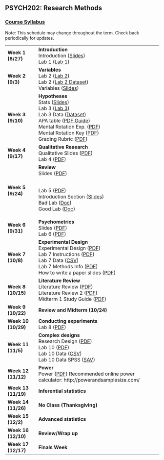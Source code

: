 ## PSYCH202: Research Methods
### <a href="https://marcuscappiello.github.io/teaching/PSYCH202/PSYCH202_Syllabus.pdf" target="blank">Course Syllabus</a> 

Note: This schedule may change throughout the term. Check back periodically for updates.

<table>
  <tbody>
    
  <tr><td><strong>Week 1 (8/27)</strong>  </td><td>  <strong>Introduction</strong> 
                                    <br>Introduction (<a href="https://marcuscappiello.github.io/teaching/PSYCH202/Slides/PSYC202_Lecture1_Intro.pdf" target="blank">Slides</a>)
                                    <br> Lab 1 (<a href="https://marcuscappiello.github.io/teaching/PSYCH202/Labs/PSYC202_Lab1_Library.pdf" target="blank">Lab 1</a>) </td></tr>

  <tr><td><strong>Week 2 (9/3)  </strong></td><td><strong>Variables</strong>
                                    <br> Lab 2 (<a href="https://marcuscappiello.github.io/teaching/PSYCH202/Labs/PSYC202_F19_Lab2.pdf" target="blank">Lab 2</a>) 
  <br> Lab 2 (<a href="https://marcuscappiello.github.io/teaching/PSYCH202/Labs/datasetNFAQ_S19.xlsx" target="blank">Lab 2 Dataset</a>)
  <br> Variables (<a href="https://marcuscappiello.github.io/teaching/PSYCH202/Slides/PSYC202_Lecture2_Variables.pdf" target="blank">Slides</a>)
  
  </td></tr>
                                    
                                    
  <tr><td><strong>Week 3 (9/10)  </strong></td><td><strong>Hypotheses</strong>
  <br> Stats  (<a href="https://marcuscappiello.github.io/teaching/PSYCH202/Slides/PSYC202_Lecture3_Stats.pdf" target="blank">Slides</a>)
  <br> Lab 3 (<a href="https://marcuscappiello.github.io/teaching/PSYCH202/Labs/PSYC202_Lab3_Tables.pdf" target="blank">Lab 3</a>) 
  <br> Lab 3 Data (<a href="https://marcuscappiello.github.io/teaching/PSYCH202/Labs/PSYC202_Lab_MRLNS_Gender_Age.xlsx" target="blank">Dataset</a>)
  <br> APA table (<a href="https://marcuscappiello.github.io/teaching/PSYCH202/Labs/Creating_APA_Tables.pdf" target="blank">PDF Guide</a>)
  <br> Mental Rotation Exp. (<a href="https://marcuscappiello.github.io/teaching/PSYCH202/Labs/mental_rotation_task.pdf" target="blank">PDF</a>)
  <br> Mental Rotation Key (<a href="https://marcuscappiello.github.io/teaching/PSYCH202/Labs/Mental_Rotation_Test_Key.pdf" target="blank">PDF</a>)
  <br> Grading Rubric (<a href="https://marcuscappiello.github.io/teaching/PSYCH202/Labs/Lab3_Grading_Rubric.pdf" target="blank">PDF</a>)
  
  
  </td></tr>
 
  <tr><td><strong>Week 4 (9/17)  </strong></td><td><strong>Qualitative Research</strong>
  <br>Qualitative Slides (<a href="https://marcuscappiello.github.io/teaching/PSYCH202/Slides/PSYC202_Lecture4_Qualitative_ToPost.pdf" target="blank">PDF</a>)
  <br>Lab 4 (<a href="https://marcuscappiello.github.io/teaching/PSYCH202/Labs/PSYC202_Lab4_Qualtrics_Update.pdf" target="blank">PDF</a>)
  
  </td></tr>
  <tr><td><strong>Week 5 (9/24)  </strong></td><td><strong>Review</strong>
  <br>Slides (<a href="https://marcuscappiello.github.io/teaching/PSYCH202/Slides/PSYC202_Lecture5_Review.pdf" target="blank">PDF</a>)
  
  <br>Lab 5 (<a href="https://marcuscappiello.github.io/teaching/PSYCH202/Labs/PSYC202_Lab5_Introductions.pdf" target="blank">PDF</a>)
  <br>Introduction Section (<a href="https://marcuscappiello.github.io/teaching/PSYCH202/Labs/PSYC202_Lab5_Introductions_Slides.pdf" target="blank">Slides</a>)
  <br>Bad Lab (<a href="https://marcuscappiello.github.io/teaching/PSYCH202/Labs/SampleLab_Problems.docx" target="blank">Doc</a>)
  <br>Good Lab (<a href="https://marcuscappiello.github.io/teaching/PSYCH202/Labs/SampleLab_good.docx" target="blank">Doc</a>)
  </td></tr>
  <tr><td><strong>Week 6 (9/31)  </strong></td><td><strong>Psychometrics</strong>
  <br>Slides (<a href="https://marcuscappiello.github.io/teaching/PSYCH202/Slides/PSYC202_Lecture6_PsychLevels.pdf" target="blank">PDF</a>)
  <br>Lab 6 (<a href="https://marcuscappiello.github.io/teaching/PSYCH202/Labs/PSYC202_Lab6_ReliabilityValidity.pdf" target="blank">PDF</a>)
  
  </td></tr>
  <tr><td><strong>Week 7 (10/8)  </strong></td><td><strong>Experimental Design</strong>
  <br>Experimental Design (<a href="https://marcuscappiello.github.io/teaching/PSYCH202/Slides/PSYC202_Lecture7_ExpDesign1.pdf" target="blank">PDF</a>)
  <br>Lab 7 Instructions (<a href="https://marcuscappiello.github.io/teaching/PSYCH202/Labs/PSYC202_Lab7_pairedTtestSPSS.pdf" target="blank">PDF</a>)
  <br>Lab 7 Data (<a href="https://marcuscappiello.github.io/teaching/PSYCH202/Labs/PSYC202_ChangeDetection_RT.csv" target="blank">CSV</a>)
  <br>Lab 7 Methods Info (<a href="https://marcuscappiello.github.io/teaching/PSYCH202/Labs/PSYC202_Lab7_MethodsInfo.pdf" target="blank">PDF</a>)
  <br>How to write a paper slides (<a href="https://marcuscappiello.github.io/teaching/PSYCH202/Slides/PSYC202_F19_WritingPapers.pdf" target="blank">PDF</a>)
  
  </td></tr>
  
  <tr><td><strong>Week 8 (10/15)  </strong></td><td><strong>Literature Review</strong>
  <br>Literature Review (<a href="https://marcuscappiello.github.io/teaching/PSYCH202/Slides/PSYC202_Lecture8_LiteratureReview.pdf" target="blank">PDF</a>)
  <br>Literature Review 2 (<a href="https://marcuscappiello.github.io/teaching/PSYCH202/Slides/PSYC202_LiteratureReview.pdf" target="blank">PDF</a>)
  <br>Midterm 1 Study Guide (<a href="https://marcuscappiello.github.io/teaching/PSYCH202/Slides/PSYC202_Midterm1_StudyGuide.pdf" target="blank">PDF</a>)
  </td></tr>
  
  <tr><td><strong>Week 9 (10/22)  </strong></td><td><strong>Review and Midterm (10/24)</strong></td></tr>
  <tr><td><strong>Week 10 (10/29) </strong></td><td><strong>Conducting experiments</strong>
  <br>Lab 8 (<a href="https://marcuscappiello.github.io/teaching/PSYCH202/Labs/PSYC202_Lab8_Introduction.pdf" target="blank">PDF</a>)
  </td></tr>
  <tr><td><strong>Week 11 (11/5) </strong></td><td><strong>Complex designs</strong>
  <br>Research Design (<a href="https://marcuscappiello.github.io/teaching/PSYCH202/Slides/PSYC202_Lecture9_ResearchDesign.pdf" target="blank">PDF</a>)
  <br>Lab 10 (<a href="https://marcuscappiello.github.io/teaching/PSYCH202/Labs/PSYC202_F19_Lab10.pdf" target="blank">PDF</a>)
  <br>Lab 10 Data (<a href="https://marcuscappiello.github.io/teaching/PSYCH202/Labs/Sample_Dataset_2014.csv" target="blank">CSV</a>)
  <br>Lab 10 Data SPSS (<a href="https://marcuscappiello.github.io/teaching/PSYCH202/Labs/Sample_Dataset_2014.sav" target="blank">SAV</a>)
  </td></tr>
  <tr><td><strong>Week 12 (11/12) </strong></td><td><strong>Power</strong>
  <br>Power (<a href="https://marcuscappiello.github.io/teaching/PSYCH202/Labs/PSYC202_Lecture10_Power.pdf" target="blank">PDF</a>)
  Recommended online power calculator: http://powerandsamplesize.com/
  </td></tr>
  
  <tr><td><strong>Week 13 (11/19) </strong></td><td><strong>Inferential statistics</strong></td></tr>
  <tr><td><strong>Week 14 (11/26) </strong></td><td><strong>No Class (Thanksgiving)</strong></td></tr>
  <tr><td><strong>Week 15 (12/2) </strong></td><td><strong>Advanced statistics</strong></td></tr>
  <tr><td><strong>Week 16 (12/10) </strong></td><td><strong>Review/Wrap up</strong></td></tr>
  <tr><td><strong>Week 17 (12/17) </strong></td><td><strong>Finals Week</strong></td></tr>
  

